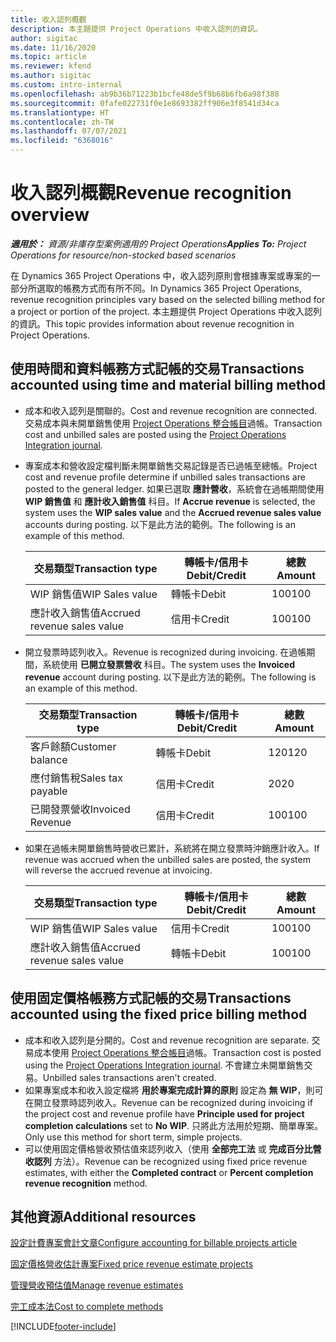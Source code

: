 ```yaml
---
title: 收入認列概觀
description: 本主題提供 Project Operations 中收入認列的資訊。
author: sigitac
ms.date: 11/16/2020
ms.topic: article
ms.reviewer: kfend
ms.author: sigitac
ms.custom: intro-internal
ms.openlocfilehash: ab9b36b71223b1bcfe48de5f9b68b6fb6a98f388
ms.sourcegitcommit: 0fafe022731f0e1e8693382ff906e3f8541d34ca
ms.translationtype: HT
ms.contentlocale: zh-TW
ms.lasthandoff: 07/07/2021
ms.locfileid: "6368016"
---
```

# <a name="revenue-recognition-overview"></a><span data-ttu-id="2009d-103">收入認列概觀</span><span class="sxs-lookup"><span data-stu-id="2009d-103">Revenue recognition overview</span></span>

<span data-ttu-id="2009d-104">_**適用於：** 資源/非庫存型案例適用的 Project Operations_</span><span class="sxs-lookup"><span data-stu-id="2009d-104">_**Applies To:** Project Operations for resource/non-stocked based scenarios_</span></span>

<span data-ttu-id="2009d-105">在 Dynamics 365 Project Operations 中，收入認列原則會根據專案或專案的一部分所選取的帳務方式而有所不同。</span><span class="sxs-lookup"><span data-stu-id="2009d-105">In Dynamics 365 Project Operations, revenue recognition principles vary based on the selected billing method for a project or portion of the project.</span></span> <span data-ttu-id="2009d-106">本主題提供 Project Operations 中收入認列的資訊。</span><span class="sxs-lookup"><span data-stu-id="2009d-106">This topic provides information about revenue recognition in Project Operations.</span></span>

## <a name="transactions-accounted-using-time-and-material-billing-method"></a><span data-ttu-id="2009d-107">使用時間和資料帳務方式記帳的交易</span><span class="sxs-lookup"><span data-stu-id="2009d-107">Transactions accounted using time and material billing method</span></span>

- <span data-ttu-id="2009d-108">成本和收入認列是關聯的。</span><span class="sxs-lookup"><span data-stu-id="2009d-108">Cost and revenue recognition are connected.</span></span> <span data-ttu-id="2009d-109">交易成本與未開單銷售使用 [Project Operations 整合帳目](../project-accounting/project-operations-integration-journal.md)過帳。</span><span class="sxs-lookup"><span data-stu-id="2009d-109">Transaction cost and unbilled sales are posted using the [Project Operations Integration journal](../project-accounting/project-operations-integration-journal.md).</span></span>
- <span data-ttu-id="2009d-110">專案成本和營收設定檔判斷未開單銷售交易記錄是否已過帳至總帳。</span><span class="sxs-lookup"><span data-stu-id="2009d-110">Project cost and revenue profile determine if unbilled sales transactions are posted to the general ledger.</span></span> <span data-ttu-id="2009d-111">如果已選取 **應計營收**，系統會在過帳期間使用 **WIP 銷售值** 和 **應計收入銷售值** 科目。</span><span class="sxs-lookup"><span data-stu-id="2009d-111">If **Accrue revenue** is selected, the system uses the **WIP sales value** and the **Accrued revenue sales value** accounts during posting.</span></span> <span data-ttu-id="2009d-112">以下是此方法的範例。</span><span class="sxs-lookup"><span data-stu-id="2009d-112">The following is an example of this method.</span></span>  

  | <span data-ttu-id="2009d-113">交易類型</span><span class="sxs-lookup"><span data-stu-id="2009d-113">Transaction type</span></span> | <span data-ttu-id="2009d-114">轉帳卡/信用卡</span><span class="sxs-lookup"><span data-stu-id="2009d-114">Debit/Credit</span></span> | <span data-ttu-id="2009d-115">總數</span><span class="sxs-lookup"><span data-stu-id="2009d-115">Amount</span></span> |
  | --- | --- | --- |
  | <span data-ttu-id="2009d-116">WIP 銷售值</span><span class="sxs-lookup"><span data-stu-id="2009d-116">WIP Sales value</span></span> | <span data-ttu-id="2009d-117">轉帳卡</span><span class="sxs-lookup"><span data-stu-id="2009d-117">Debit</span></span> | <span data-ttu-id="2009d-118">100</span><span class="sxs-lookup"><span data-stu-id="2009d-118">100</span></span> |
  | <span data-ttu-id="2009d-119">應計收入銷售值</span><span class="sxs-lookup"><span data-stu-id="2009d-119">Accrued revenue sales value</span></span> | <span data-ttu-id="2009d-120">信用卡</span><span class="sxs-lookup"><span data-stu-id="2009d-120">Credit</span></span> | <span data-ttu-id="2009d-121">100</span><span class="sxs-lookup"><span data-stu-id="2009d-121">100</span></span> |

- <span data-ttu-id="2009d-122">開立發票時認列收入。</span><span class="sxs-lookup"><span data-stu-id="2009d-122">Revenue is recognized during invoicing.</span></span> <span data-ttu-id="2009d-123">在過帳期間，系統使用 **已開立發票營收** 科目。</span><span class="sxs-lookup"><span data-stu-id="2009d-123">The system uses the **Invoiced revenue** account during posting.</span></span> <span data-ttu-id="2009d-124">以下是此方法的範例。</span><span class="sxs-lookup"><span data-stu-id="2009d-124">The following is an example of this method.</span></span>  

  | <span data-ttu-id="2009d-125">交易類型</span><span class="sxs-lookup"><span data-stu-id="2009d-125">Transaction type</span></span> | <span data-ttu-id="2009d-126">轉帳卡/信用卡</span><span class="sxs-lookup"><span data-stu-id="2009d-126">Debit/Credit</span></span> | <span data-ttu-id="2009d-127">總數</span><span class="sxs-lookup"><span data-stu-id="2009d-127">Amount</span></span> |
  | --- | --- | --- |
  | <span data-ttu-id="2009d-128">客戶餘額</span><span class="sxs-lookup"><span data-stu-id="2009d-128">Customer balance</span></span> | <span data-ttu-id="2009d-129">轉帳卡</span><span class="sxs-lookup"><span data-stu-id="2009d-129">Debit</span></span> | <span data-ttu-id="2009d-130">120</span><span class="sxs-lookup"><span data-stu-id="2009d-130">120</span></span> |
  | <span data-ttu-id="2009d-131">應付銷售稅</span><span class="sxs-lookup"><span data-stu-id="2009d-131">Sales tax payable</span></span> | <span data-ttu-id="2009d-132">信用卡</span><span class="sxs-lookup"><span data-stu-id="2009d-132">Credit</span></span> | <span data-ttu-id="2009d-133">20</span><span class="sxs-lookup"><span data-stu-id="2009d-133">20</span></span> |
  | <span data-ttu-id="2009d-134">已開發票營收</span><span class="sxs-lookup"><span data-stu-id="2009d-134">Invoiced Revenue</span></span> | <span data-ttu-id="2009d-135">信用卡</span><span class="sxs-lookup"><span data-stu-id="2009d-135">Credit</span></span> | <span data-ttu-id="2009d-136">100</span><span class="sxs-lookup"><span data-stu-id="2009d-136">100</span></span> |

- <span data-ttu-id="2009d-137">如果在過帳未開單銷售時營收已累計，系統將在開立發票時沖銷應計收入。</span><span class="sxs-lookup"><span data-stu-id="2009d-137">If revenue was accrued when the unbilled sales are posted, the system will reverse the accrued revenue at invoicing.</span></span>

  | <span data-ttu-id="2009d-138">交易類型</span><span class="sxs-lookup"><span data-stu-id="2009d-138">Transaction type</span></span> | <span data-ttu-id="2009d-139">轉帳卡/信用卡</span><span class="sxs-lookup"><span data-stu-id="2009d-139">Debit/Credit</span></span> | <span data-ttu-id="2009d-140">總數</span><span class="sxs-lookup"><span data-stu-id="2009d-140">Amount</span></span> |
  | --- | --- | --- |
  | <span data-ttu-id="2009d-141">WIP 銷售值</span><span class="sxs-lookup"><span data-stu-id="2009d-141">WIP Sales value</span></span> | <span data-ttu-id="2009d-142">信用卡</span><span class="sxs-lookup"><span data-stu-id="2009d-142">Credit</span></span> | <span data-ttu-id="2009d-143">100</span><span class="sxs-lookup"><span data-stu-id="2009d-143">100</span></span> |
  | <span data-ttu-id="2009d-144">應計收入銷售值</span><span class="sxs-lookup"><span data-stu-id="2009d-144">Accrued revenue sales value</span></span> | <span data-ttu-id="2009d-145">轉帳卡</span><span class="sxs-lookup"><span data-stu-id="2009d-145">Debit</span></span> | <span data-ttu-id="2009d-146">100</span><span class="sxs-lookup"><span data-stu-id="2009d-146">100</span></span> |

## <a name="transactions-accounted-using-the-fixed-price-billing-method"></a><span data-ttu-id="2009d-147">使用固定價格帳務方式記帳的交易</span><span class="sxs-lookup"><span data-stu-id="2009d-147">Transactions accounted using the fixed price billing method</span></span>

- <span data-ttu-id="2009d-148">成本和收入認列是分開的。</span><span class="sxs-lookup"><span data-stu-id="2009d-148">Cost and revenue recognition are separate.</span></span> <span data-ttu-id="2009d-149">交易成本使用 [Project Operations 整合帳目](../project-accounting/project-operations-integration-journal.md)過帳。</span><span class="sxs-lookup"><span data-stu-id="2009d-149">Transaction cost is posted using the [Project Operations Integration journal](../project-accounting/project-operations-integration-journal.md).</span></span> <span data-ttu-id="2009d-150">不會建立未開單銷售交易。</span><span class="sxs-lookup"><span data-stu-id="2009d-150">Unbilled sales transactions aren't created.</span></span>
- <span data-ttu-id="2009d-151">如果專案成本和收入設定檔將 **用於專案完成計算的原則** 設定為 **無 WIP**，則可在開立發票時認列收入。</span><span class="sxs-lookup"><span data-stu-id="2009d-151">Revenue can be recognized during invoicing if the project cost and revenue profile have **Principle used for project completion calculations** set to **No WIP**.</span></span> <span data-ttu-id="2009d-152">只將此方法用於短期、簡單專案。</span><span class="sxs-lookup"><span data-stu-id="2009d-152">Only use this method for short term, simple projects.</span></span>
- <span data-ttu-id="2009d-153">可以使用固定價格營收預估值來認列收入（使用 **全部完工法** 或 **完成百分比營收認列** 方法）。</span><span class="sxs-lookup"><span data-stu-id="2009d-153">Revenue can be recognized using fixed price revenue estimates, with either the **Completed contract** or **Percent completion revenue recognition** method.</span></span>

## <a name="additional-resources"></a><span data-ttu-id="2009d-154">其他資源</span><span class="sxs-lookup"><span data-stu-id="2009d-154">Additional resources</span></span>
[<span data-ttu-id="2009d-155">設定計費專案會計文章</span><span class="sxs-lookup"><span data-stu-id="2009d-155">Configure accounting for billable projects article</span></span>](../project-accounting/configure-accounting-billable-projects.md)

[<span data-ttu-id="2009d-156">固定價格營收估計專案</span><span class="sxs-lookup"><span data-stu-id="2009d-156">Fixed price revenue estimate projects</span></span>](rev-rec-percentage-completion-method.md)

[<span data-ttu-id="2009d-157">管理營收預估值</span><span class="sxs-lookup"><span data-stu-id="2009d-157">Manage revenue estimates</span></span>](rev-rec-completed-contract-method.md)

[<span data-ttu-id="2009d-158">完工成本法</span><span class="sxs-lookup"><span data-stu-id="2009d-158">Cost to complete methods</span></span>](cost-complete-methods.md)


[!INCLUDE[footer-include](../includes/footer-banner.md)]